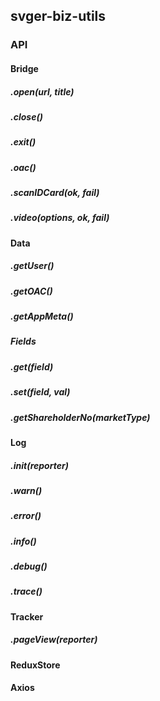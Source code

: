 ## svger-biz-utils

### API

#### Bridge

##### .open(url, title)

##### .close()

##### .exit()

##### .oac()

##### .scanIDCard(ok, fail)

##### .video(options, ok, fail)

#### Data

##### .getUser()

##### .getOAC()

##### .getAppMeta()

##### Fields

##### .get(field)

##### .set(field, val)

##### .getShareholderNo(marketType)

#### Log

##### .init(reporter)

##### .warn()
##### .error()
##### .info()
##### .debug()
##### .trace()

#### Tracker

##### .pageView(reporter)

#### ReduxStore

#### Axios

